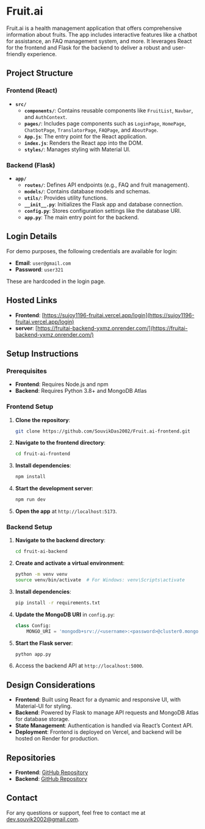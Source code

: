 # Fruit.ai

Fruit.ai is a health management application that offers comprehensive information about fruits. The app includes interactive features like a chatbot for assistance, an FAQ management system, and more. It leverages React for the frontend and Flask for the backend to deliver a robust and user-friendly experience.

## Project Structure

### Frontend (React)

- **`src/`**
  - **`components/`**: Contains reusable components like `FruitList`, `Navbar`, and `AuthContext`.
  - **`pages/`**: Includes page components such as `LoginPage`, `HomePage`, `ChatbotPage`, `TranslatorPage`, `FAQPage`, and `AboutPage`.
  - **`App.js`**: The entry point for the React application.
  - **`index.js`**: Renders the React app into the DOM.
  - **`styles/`**: Manages styling with Material UI.

### Backend (Flask)

- **`app/`**
  - **`routes/`**: Defines API endpoints (e.g., FAQ and fruit management).
  - **`models/`**: Contains database models and schemas.
  - **`utils/`**: Provides utility functions.
  - **`__init__.py`**: Initializes the Flask app and database connection.
  - **`config.py`**: Stores configuration settings like the database URI.
  - **`app.py`**: The main entry point for the backend.

## Login Details

For demo purposes, the following credentials are available for login:

- **Email**: `user@gmail.com`
- **Password**: `user321`

These are hardcoded in the login page.

## Hosted Links

- **Frontend**: [https://sujoy1196-fruitai.vercel.app/login](https://sujoy1196-fruitai.vercel.app/login)
- **server**: [https://fruitai-backend-yxmz.onrender.com/](https://fruitai-backend-yxmz.onrender.com/)

## Setup Instructions

### Prerequisites

- **Frontend**: Requires Node.js and npm
- **Backend**: Requires Python 3.8+ and MongoDB Atlas

### Frontend Setup

1. **Clone the repository**:

    ```bash
    git clone https://github.com/SouvikDas2002/Fruit.ai-frontend.git
    ```

2. **Navigate to the frontend directory**:

    ```bash
    cd fruit-ai-frontend
    ```

3. **Install dependencies**:

    ```bash
    npm install
    ```

4. **Start the development server**:

    ```bash
    npm run dev
    ```

5. **Open the app** at `http://localhost:5173`.

### Backend Setup

1. **Navigate to the backend directory**:

    ```bash
    cd fruit-ai-backend
    ```

2. **Create and activate a virtual environment**:

    ```bash
    python -m venv venv
    source venv/bin/activate  # For Windows: venv\Scripts\activate
    ```

3. **Install dependencies**:

    ```bash
    pip install -r requirements.txt
    ```

4. **Update the MongoDB URI** in `config.py`:

    ```python
    class Config:
        MONGO_URI = 'mongodb+srv://<username>:<password>@cluster0.mongodb.net/faqs?retryWrites=true&w=majority'
    ```

5. **Start the Flask server**:

    ```bash
    python app.py
    ```

6. Access the backend API at `http://localhost:5000`.

## Design Considerations

- **Frontend**: Built using React for a dynamic and responsive UI, with Material-UI for styling.
- **Backend**: Powered by Flask to manage API requests and MongoDB Atlas for database storage.
- **State Management**: Authentication is handled via React’s Context API.
- **Deployment**: Frontend is deployed on Vercel, and backend will be hosted on Render for production.

## Repositories

- **Frontend**: [GitHub Repository](https://github.com/SouvikDas2002/Fruit.ai-frontend.git)
- **Backend**: [GitHub Repository](https://github.com/SouvikDas2002/Fruit.ai-flask-API)

## Contact

For any questions or support, feel free to contact me at [dev.souvik2002@gmail.com](mailto:dev.souvik2002@gmail.com).
